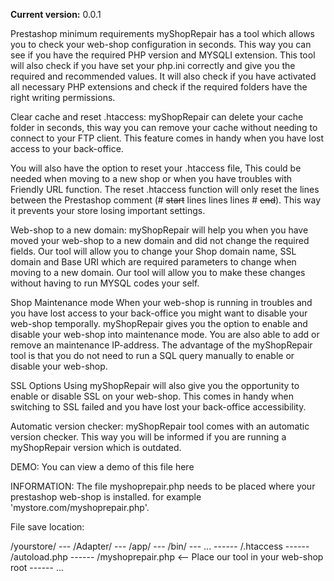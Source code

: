 <b>Current version:</b> 0.0.1

Prestashop minimum requirements
myShopRepair has a tool which allows you to check your web-shop configuration in seconds.
This way you can see if you have the required PHP version and MYSQLI extension. This tool will also check if you have set your php.ini correctly and give you the required and recommended values.
It will also check if you have activated all necessary PHP extensions and check if the required folders have the right writing permissions.

Clear cache and reset .htaccess:
myShopRepair can delete your cache folder in seconds, this way you can remove your cache without needing to connect to your FTP client. This feature comes in handy when you have lost access to your back-office.

You will also have the option to reset your .htaccess file, This could be needed when moving to a new shop or when you have troubles with Friendly URL function.
The reset .htaccess function will only reset the lines between the Prestashop comment (# ~~start~~ lines lines  lines # ~~end~~). This way it prevents your store losing important settings.

Web-shop to a new domain:
myShopRepair will help you when you have moved your web-shop to a new domain and did not change the required fields. Our tool will allow you to change your Shop domain name, SSL domain and Base URI which are required parameters to change when moving to a new domain. Our tool will allow you to make these changes without having to run MYSQL codes your self.

Shop Maintenance mode
When your web-shop is running in troubles and you have lost access to your back-office you might want to disable your web-shop temporally.
myShopRepair gives you the option to enable and disable your web-shop into maintenance mode. You are also able to add or remove an maintenance IP-address.
The advantage of the myShopRepair tool is that you do not need to run a SQL query manually to enable or disable your web-shop.

SSL Options
Using myShopRepair will also give you the opportunity  to enable or disable SSL on your web-shop. This comes in handy when switching to SSL failed and you have lost your back-office accessibility.

Automatic version checker:
myShopRepair tool comes with an automatic version checker. This way you will be informed if you are running a myShopRepair version which is outdated.

DEMO:
You can view a demo of this file here

INFORMATION:
The file myshoprepair.php needs to be placed where your prestashop web-shop is installed. for example 'mystore.com/myshoprepair.php'.

File save location:

/yourstore/
--- /Adapter/
--- /app/
--- /bin/
--- ...
------ /.htaccess
------ /autoload.php
------ /myshoprepair.php <-- Place our tool in your web-shop root
------ ...
